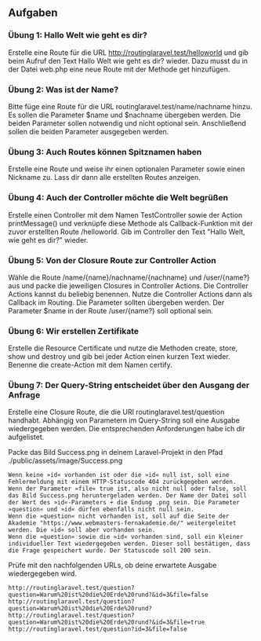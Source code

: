 ## Aufgaben
### Übung 1: Hallo Welt wie geht es dir?

Erstelle eine Route für die URL http://routinglaravel.test/helloworld und gib beim Aufruf den Text Hallo Welt wie geht es dir? wieder. Dazu musst du in der Datei web.php eine neue Route mit der Methode get hinzufügen.

### Übung 2: Was ist der Name?

Bitte füge eine Route für die URL routinglaravel.test/name/nachname hinzu. Es sollen die Parameter $name und $nachname übergeben werden. Die beiden Parameter sollen notwendig und nicht optional sein. Anschließend sollen die beiden Parameter ausgegeben werden.

### Übung 3: Auch Routes können Spitznamen haben

Erstelle eine Route und weise ihr einen optionalen Parameter sowie einen Nickname zu. Lass dir dann alle erstellten Routes anzeigen.

### Übung 4: Auch der Controller möchte die Welt begrüßen

Erstelle einen Controller mit dem Namen TestController sowie der Action printMessage() und verknüpfe diese Methode als Callback-Funktion mit der zuvor erstellten Route /helloworld. Gib im Controller den Text "Hallo Welt, wie geht es dir?" wieder.

### Übung 5: Von der Closure Route zur Controller Action

Wähle die Route /name/{name}/nachname/{nachname} und /user/{name?} aus und packe die jeweiligen Closures in Controller Actions. Die Controller Actions kannst du beliebig benennen. Nutze die Controller Actions dann als Callback im Routing. Die Parameter sollten übergeben werden. Der Parameter $name in der Route /user/{name?} soll optional sein.

### Übung 6: Wir erstellen Zertifikate

Erstelle die Resource Certificate und nutze die Methoden create, store, show und destroy und gib bei jeder Action einen kurzen Text wieder. Benenne die create-Action mit dem Namen certify.

### Übung 7: Der Query-String entscheidet über den Ausgang der Anfrage

Erstelle eine Closure Route, die die URI routinglaravel.test/question handhabt. Abhängig von Parametern im Query-String soll eine Ausgabe wiedergegeben werden. Die entsprechenden Anforderungen habe ich dir aufgelistet.

Packe das Bild Success.png in deinem Laravel-Projekt in den Pfad ./public/assets/image/Success.png

    Wenn keine »id« vorhanden ist oder die »id« null ist, soll eine Fehlermeldung mit einem HTTP-Statuscode 404 zurückgegeben werden.
    Wenn der Parameter »file« true ist, also nicht null oder false, soll das Bild Success.png heruntergeladen werden. Der Name der Datei soll der Wert des »id«-Parameters + die Endung .png sein. Die Parameter »question« und »id« dürfen ebenfalls nicht null sein.
    Wenn die »question« nicht vorhanden ist, soll auf die Seite der Akademie "https://www.webmasters-fernakademie.de/" weitergeleitet werden. Die »id« soll aber vorhanden sein.
    Wenn die »question« sowie die »id« vorhanden sind, soll ein kleiner individueller Text wiedergegeben werden. Dieser soll bestätigen, dass die Frage gespeichert wurde. Der Statuscode soll 200 sein.

Prüfe mit den nachfolgenden URLs, ob deine erwartete Ausgabe wiedergegeben wird.

    http://routinglaravel.test/question?question=Warum%20ist%20die%20Erde%20rund?&id=3&file=false
    http://routinglaravel.test/question?question=Warum%20ist%20die%20Erde%20rund?
    http://routinglaravel.test/question?question=Warum%20ist%20die%20Erde%20rund?&id=3&file=true
    http://routinglaravel.test/question?id=3&file=false
